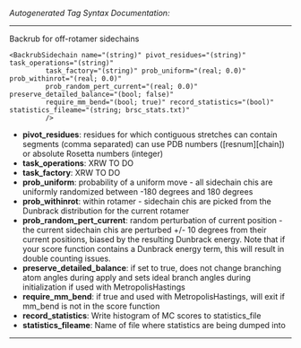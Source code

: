 _Autogenerated Tag Syntax Documentation:_

---
Backrub for off-rotamer sidechains

```
<BackrubSidechain name="(string)" pivot_residues="(string)" task_operations="(string)"
         task_factory="(string)" prob_uniform="(real; 0.0)" prob_withinrot="(real; 0.0)"
         prob_random_pert_current="(real; 0.0)" preserve_detailed_balance="(bool; false)"
         require_mm_bend="(bool; true)" record_statistics="(bool)" statistics_fileame="(string; brsc_stats.txt)"
         />
```

-   **pivot_residues**: residues for which contiguous stretches can contain segments (comma separated) can use PDB numbers ([resnum][chain]) or absolute Rosetta numbers (integer)
-   **task_operations**: XRW TO DO
-   **task_factory**: XRW TO DO
-   **prob_uniform**: probability of a uniform move - all sidechain chis are uniformly randomized between -180 degrees and 180 degrees
-   **prob_withinrot**: within rotamer - sidechain chis are picked from the Dunbrack distribution for the current rotamer
-   **prob_random_pert_current**: random perturbation of current position - the current sidechain chis are perturbed +/- 10 degrees from their current positions, biased by the resulting Dunbrack energy. Note that if your score function contains a Dunbrack energy term, this will result in double counting issues.
-   **preserve_detailed_balance**: if set to true, does not change branching atom angles during apply and sets ideal branch angles during initialization if used with MetropolisHastings
-   **require_mm_bend**: if true and used with MetropolisHastings, will exit if mm_bend is not in the score function
-   **record_statistics**: Write histogram of MC scores to statistics_file
-   **statistics_fileame**: Name of file where statistics are being dumped into

---
